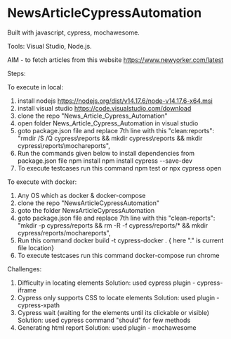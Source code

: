 # NewsArticleCypressAutomation

Built with javascript, cypress, mochawesome.

Tools: Visual Studio, Node.js.

AIM - to fetch articles from this website https://www.newyorker.com/latest

Steps:

To execute in local:
1. install nodejs https://nodejs.org/dist/v14.17.6/node-v14.17.6-x64.msi
2. install visual studio https://code.visualstudio.com/download
3. clone the repo "News_Article_Cypress_Automation"
4. open folder News_Article_Cypress_Automation in visual studio
5. goto package.json file and replace 7th line with this "clean:reports": "rmdir /S /Q cypress\\reports && mkdir cypress\\reports && mkdir cypress\\reports\\mochareports",
6. Run the commands given below to install dependencies from package.json file
	npm install
	npm install cypress --save-dev
7. To execute testcases run this command 
	npm test or npx cypress open

To execute with docker:
1. Any OS which as docker & docker-compose
2. clone the repo "NewsArticleCypressAutomation"
3. goto the folder NewsArticleCypressAutomation
4. goto package.json file and replace 7th line with this "clean-reports": "mkdir -p cypress/reports && rm -R -f cypress/reports/* && mkdir cypress/reports/mochareports",
5. Run this command 
	docker build -t cypress-docker . { here "." is current file location}
5. To execute testcases run this command
	docker-compose run chrome

Challenges:
1. Difficulty in locating elements 
	Solution: used cypress plugin - cypress-iframe
2. Cypress only supports CSS to locate elements
	Solution: used plugin - cypress-xpath
3. Cypress wait (waiting for the elements until its clickable or visible)
	Solution: used cypress command "should" for few methods
4. Generating html report
	Solution: used plugin - mochawesome

